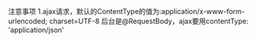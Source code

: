 注意事项
1.ajax请求，默认的ContentType的值为:application/x-www-form-urlencoded; charset=UTF-8 
	后台是@RequestBody，ajax要用contentType: 'application/json'
